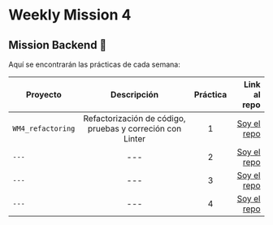 # Weekly Mission 4
## Mission Backend 🚀

Aquí se encontrarán las prácticas de cada semana:

 Proyecto | Descripción | Práctica | Link al repo |
| ------------- |:-------------:| :-------------:| -----:|
|`WM4_refactoring`| Refactorización de código, pruebas y correción con Linter |1|[Soy el repo](https://github.com/dev-LuisSM/WM4_refactoring)|
|`---`| --- |2|[Soy el repo]()|
|`---`| --- |3|[Soy el repo]()|
|`---`| --- |4|[Soy el repo]()|
